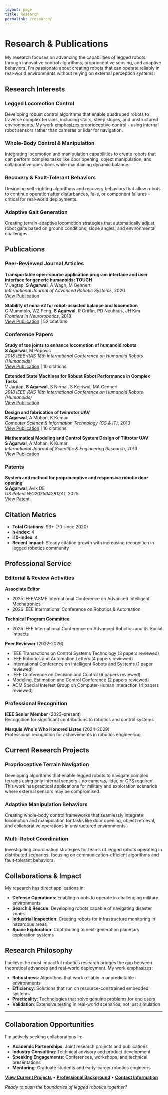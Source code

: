 ```yaml
---
layout: page
title: Research
permalink: /research/
---
```


# Research & Publications

My research focuses on advancing the capabilities of legged robots through innovative control algorithms, proprioceptive sensing, and adaptive behaviors. I'm passionate about creating robots that can operate reliably in real-world environments without relying on external perception systems.

## Research Interests

### Legged Locomotion Control
Developing robust control algorithms that enable quadruped robots to traverse complex terrains, including stairs, steep slopes, and unstructured environments. My work emphasizes proprioceptive control - using internal robot sensors rather than cameras or lidar for navigation.

### Whole-Body Control & Manipulation
Integrating locomotion and manipulation capabilities to create robots that can perform complex tasks like door opening, object manipulation, and collaborative operations while maintaining dynamic balance.

### Recovery & Fault-Tolerant Behaviors
Designing self-righting algorithms and recovery behaviors that allow robots to continue operation after disturbances, falls, or component failures - critical for real-world deployments.

### Adaptive Gait Generation
Creating terrain-adaptive locomotion strategies that automatically adjust robot gaits based on ground conditions, slope angles, and environmental challenges.

## Publications

### Peer-Reviewed Journal Articles

**Transportable open-source application program interface and user interface for generic humanoids: TOUGH**  
V Jagtap, **S Agarwal**, A Wagh, M Gennert  
*International Journal of Advanced Robotic Systems*, 2020  
[View Publication](https://journals.sagepub.com/doi/full/10.1177/1729881420921607)

**Stability of mina v2 for robot-assisted balance and locomotion**  
C Mummolo, WZ Peng, **S Agarwal**, R Griffin, PD Neuhaus, JH Kim  
*Frontiers in Neurorobotics*, 2018  
[View Publication](https://www.frontiersin.org/journals/neurorobotics/articles/10.3389/fnbot.2018.00062/full) | 52 citations

### Conference Papers

**Study of toe joints to enhance locomotion of humanoid robots**  
**S Agarwal**, M Popovic  
*2018 IEEE-RAS 18th International Conference on Humanoid Robots (Humanoids)*  
[View Publication](https://www.researchgate.net/profile/Marko-Popovic/publication/330629710_Study_of_Toe_Joints_to_Enhance_Locomotion_of_Humanoid_Robots/links/5cf0b73fa6fdcc8475f8c405/Study-of-Toe-Joints-to-Enhance-Locomotion-of-Humanoid-Robots.pdf) | 10 citations

**Extended State Machines for Robust Robot Performance in Complex Tasks**  
V Jagtap, **S Agarwal**, S Nirmal, S Kejriwal, MA Gennert  
*2018 IEEE-RAS 18th International Conference on Humanoid Robots (Humanoids)*  
[View Publication](https://www.researchgate.net/profile/Shlok-Agarwal/publication/330632267_Extended_State_Machines_for_Robust_Robot_Performance_in_Complex_Tasks/links/67b52e67461fb56424df8f40/Extended-State-Machines-for-Robust-Robot-Performance-in-Complex-Tasks.pdf)

**Design and fabrication of twinrotor UAV**  
**S Agarwal**, A Mohan, K Kumar  
*Computer Science & Information Technology (CS & IT)*, 2013  
[View Publication](https://www.csitcp.org/paper/3/38csit30.pdf) | 16 citations

**Mathematical Modeling and Control System Design of Tiltrotor UAV**  
**S Agarwal**, A Mohan, K Kumar  
*International Journal of Scientific & Engineering Research*, 2013  
[View Publication](https://www.researchgate.net/profile/Shlok-Agarwal/publication/305652576_Mathematical_Modeling_and_Control_System_Design_of_Tiltrotor_UAV/links/67b52df18311ce680c699a33/Mathematical-Modeling-and-Control-System-Design-of-Tiltrotor-UAV.pdf)

### Patents

**System and method for proprioceptive and responsive robotic door opening**  
**S Agarwal**, Avik DE  
*US Patent WO2025042812A1*, 2025  
[View Patent](https://patentimages.storage.googleapis.com/32/52/8f/368f9da0829893/US20220193905A1.pdf)

## Citation Metrics

- **Total Citations**: 93+ (70 since 2020)
- **h-index**: 4
- **i10-index**: 4
- **Recent Impact**: Steady citation growth with increasing recognition in legged robotics community

## Professional Service

### Editorial & Review Activities

**Associate Editor**  
- 2025 IEEE/ASME International Conference on Advanced Intelligent Mechatronics
- 2026 IEEE International Conference on Robotics & Automation

**Technical Program Committee**  
- 2025 IEEE International Conference on Advanced Robotics and its Social Impacts

**Peer Reviewer** (2022-2026)  
- IEEE Transactions on Control Systems Technology (3 papers reviewed)
- IEEE Robotics and Automation Letters (4 papers reviewed)
- International Conference on Intelligent Robots and Systems (1 paper reviewed)
- IEEE Conference on Decision and Control (6 papers reviewed)
- Modeling, Estimation and Control Conference (2 papers reviewed)
- ACM Special Interest Group on Computer-Human Interaction (4 papers reviewed)

### Professional Recognition

**IEEE Senior Member** (2023-present)  
Recognition for significant contributions to robotics and control systems

**Marquis Who's Who Honored Listee** (2024-2029)  
Professional recognition for achievements in robotics engineering

## Current Research Projects

### Proprioceptive Terrain Navigation
Developing algorithms that enable legged robots to navigate complex terrains using only internal sensors - no cameras, lidar, or GPS required. This work has practical applications for military and exploration scenarios where external sensors may be compromised.

### Adaptive Manipulation Behaviors
Creating whole-body control frameworks that seamlessly integrate locomotion and manipulation for tasks like door opening, object retrieval, and collaborative operations in unstructured environments.

### Multi-Robot Coordination
Investigating coordination strategies for teams of legged robots operating in distributed scenarios, focusing on communication-efficient algorithms and fault-tolerant behaviors.

## Collaborations & Impact

My research has direct applications in:
- **Defense Operations**: Enabling robots to operate in challenging military environments
- **Search & Rescue**: Developing robots capable of navigating disaster zones
- **Industrial Inspection**: Creating robots for infrastructure monitoring in hazardous areas
- **Space Exploration**: Contributing to next-generation planetary exploration systems

## Research Philosophy

I believe the most impactful robotics research bridges the gap between theoretical advances and real-world deployment. My work emphasizes:

- **Robustness**: Algorithms that work reliably in unpredictable environments
- **Efficiency**: Solutions that run on resource-constrained embedded systems
- **Practicality**: Technologies that solve genuine problems for end users
- **Validation**: Extensive testing in real-world scenarios, not just simulation

---

## Collaboration Opportunities

I'm actively seeking collaborations in:
- **Academic Partnerships**: Joint research projects and publications
- **Industry Consulting**: Technical advisory and product development
- **Speaking Engagements**: Conferences, workshops, and technical presentations
- **Mentoring**: Graduate students and early-career robotics engineers

**[View Current Projects](/projects)** • **[Professional Background](/about)** • **[Contact Information](/contact)**

*Ready to push the boundaries of legged robotics together?*